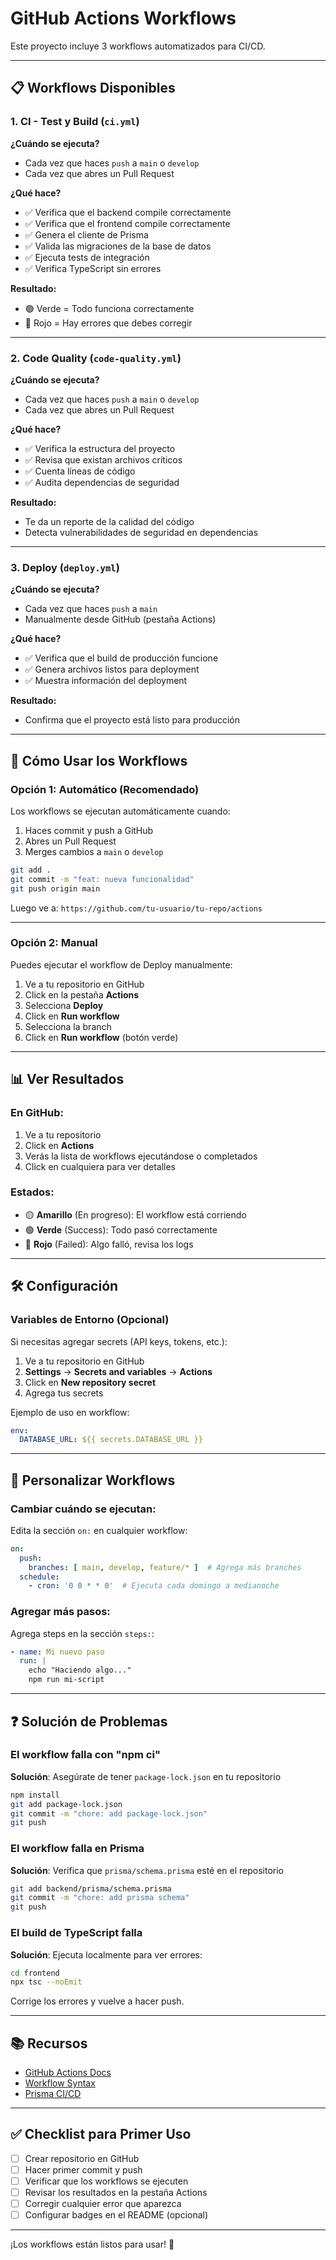 # GitHub Actions Workflows

Este proyecto incluye 3 workflows automatizados para CI/CD.

---

## 📋 Workflows Disponibles

### 1. **CI - Test y Build** (`ci.yml`)

**¿Cuándo se ejecuta?**
- Cada vez que haces `push` a `main` o `develop`
- Cada vez que abres un Pull Request

**¿Qué hace?**
- ✅ Verifica que el backend compile correctamente
- ✅ Verifica que el frontend compile correctamente
- ✅ Genera el cliente de Prisma
- ✅ Valida las migraciones de la base de datos
- ✅ Ejecuta tests de integración
- ✅ Verifica TypeScript sin errores

**Resultado:**
- 🟢 Verde = Todo funciona correctamente
- 🔴 Rojo = Hay errores que debes corregir

---

### 2. **Code Quality** (`code-quality.yml`)

**¿Cuándo se ejecuta?**
- Cada vez que haces `push` a `main` o `develop`
- Cada vez que abres un Pull Request

**¿Qué hace?**
- ✅ Verifica la estructura del proyecto
- ✅ Revisa que existan archivos críticos
- ✅ Cuenta líneas de código
- ✅ Audita dependencias de seguridad

**Resultado:**
- Te da un reporte de la calidad del código
- Detecta vulnerabilidades de seguridad en dependencias

---

### 3. **Deploy** (`deploy.yml`)

**¿Cuándo se ejecuta?**
- Cada vez que haces `push` a `main`
- Manualmente desde GitHub (pestaña Actions)

**¿Qué hace?**
- ✅ Verifica que el build de producción funcione
- ✅ Genera archivos listos para deployment
- ✅ Muestra información del deployment

**Resultado:**
- Confirma que el proyecto está listo para producción

---

## 🚀 Cómo Usar los Workflows

### Opción 1: Automático (Recomendado)

Los workflows se ejecutan automáticamente cuando:
1. Haces commit y push a GitHub
2. Abres un Pull Request
3. Merges cambios a `main` o `develop`

```bash
git add .
git commit -m "feat: nueva funcionalidad"
git push origin main
```

Luego ve a: `https://github.com/tu-usuario/tu-repo/actions`

---

### Opción 2: Manual

Puedes ejecutar el workflow de Deploy manualmente:

1. Ve a tu repositorio en GitHub
2. Click en la pestaña **Actions**
3. Selecciona **Deploy**
4. Click en **Run workflow**
5. Selecciona la branch
6. Click en **Run workflow** (botón verde)

---

## 📊 Ver Resultados

### En GitHub:

1. Ve a tu repositorio
2. Click en **Actions**
3. Verás la lista de workflows ejecutándose o completados
4. Click en cualquiera para ver detalles

### Estados:

- 🟡 **Amarillo** (En progreso): El workflow está corriendo
- 🟢 **Verde** (Success): Todo pasó correctamente
- 🔴 **Rojo** (Failed): Algo falló, revisa los logs

---

## 🛠️ Configuración

### Variables de Entorno (Opcional)

Si necesitas agregar secrets (API keys, tokens, etc.):

1. Ve a tu repositorio en GitHub
2. **Settings** → **Secrets and variables** → **Actions**
3. Click en **New repository secret**
4. Agrega tus secrets

Ejemplo de uso en workflow:
```yaml
env:
  DATABASE_URL: ${{ secrets.DATABASE_URL }}
```

---

## 📝 Personalizar Workflows

### Cambiar cuándo se ejecutan:

Edita la sección `on:` en cualquier workflow:

```yaml
on:
  push:
    branches: [ main, develop, feature/* ]  # Agrega más branches
  schedule:
    - cron: '0 0 * * 0'  # Ejecuta cada domingo a medianoche
```

### Agregar más pasos:

Agrega steps en la sección `steps:`:

```yaml
- name: Mi nuevo paso
  run: |
    echo "Haciendo algo..."
    npm run mi-script
```

---

## ❓ Solución de Problemas

### El workflow falla con "npm ci"

**Solución**: Asegúrate de tener `package-lock.json` en tu repositorio

```bash
npm install
git add package-lock.json
git commit -m "chore: add package-lock.json"
git push
```

### El workflow falla en Prisma

**Solución**: Verifica que `prisma/schema.prisma` esté en el repositorio

```bash
git add backend/prisma/schema.prisma
git commit -m "chore: add prisma schema"
git push
```

### El build de TypeScript falla

**Solución**: Ejecuta localmente para ver errores:

```bash
cd frontend
npx tsc --noEmit
```

Corrige los errores y vuelve a hacer push.

---

## 📚 Recursos

- [GitHub Actions Docs](https://docs.github.com/en/actions)
- [Workflow Syntax](https://docs.github.com/en/actions/reference/workflow-syntax-for-github-actions)
- [Prisma CI/CD](https://www.prisma.io/docs/guides/testing/continuous-integration)

---

## ✅ Checklist para Primer Uso

- [ ] Crear repositorio en GitHub
- [ ] Hacer primer commit y push
- [ ] Verificar que los workflows se ejecuten
- [ ] Revisar los resultados en la pestaña Actions
- [ ] Corregir cualquier error que aparezca
- [ ] Configurar badges en el README (opcional)

---

¡Los workflows están listos para usar! 🎉
